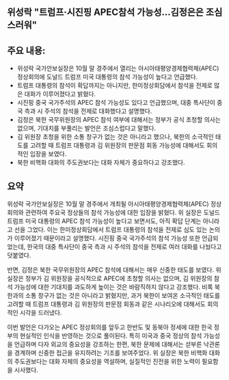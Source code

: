 ## 위성락 "트럼프·시진핑 APEC참석 가능성…김정은은 조심스러워"

## 주요 내용:
*   위성락 국가안보실장은 10월 말 경주에서 열리는 아시아태평양경제협력체(APEC) 정상회의에 도널드 트럼프 미국 대통령의 참석 가능성이 높다고 언급했다.
*   트럼프 대통령의 참석이 확답까지는 아니지만, 한미정상회담에서 참석을 전제로 많은 대화가 이루어졌다고 밝혔다.
*   시진핑 중국 국가주석의 APEC 참석 가능성도 있다고 언급했으며, 대중 특사단이 중국 측과 시 주석의 참석을 전제로 대화했다고 설명했다.
*   김정은 북한 국무위원장의 APEC 참석 여부에 대해서는 정부가 공식 초청할 의사는 없으며, 기대치를 부풀리는 발언은 조심스럽다고 말했다.
*   김 위원장 초청을 위한 소통 창구가 없는 것은 아니라고 했으나, 북한의 소극적인 태도를 고려할 때 트럼프 대통령과 김 위원장의 판문점 회동 가능성에 대해서도 회의적인 입장을 보였다.
*   북한 비핵화 대화의 주도권보다는 대화 자체가 중요하다고 강조했다.

## 요약

위성락 국가안보실장은 10월 말 경주에서 개최될 아시아태평양경제협력체(APEC) 정상회의와 관련하여 주요국 정상들의 참석 가능성에 대한 입장을 밝혔다. 위 실장은 도널드 트럼프 미국 대통령의 APEC 참석 가능성이 높다고 보면서도, 아직 확답 단계는 아니라고 선을 그었다. 이는 한미정상회담에서 트럼프 대통령의 참석을 전제로 심도 있는 논의가 이루어졌기 때문이라고 설명했다. 시진핑 중국 국가주석의 참석 가능성 또한 언급되었는데, 한국의 대중 특사단이 중국 측과 시 주석의 참석을 전제로 여러 대화를 나눴다고 덧붙였다.

반면, 김정은 북한 국무위원장의 APEC 참석에 대해서는 매우 신중한 태도를 보였다. 위 실장은 정부가 김 위원장을 공식적으로 APEC에 초청할 의사는 없으며, 김 위원장의 참석 가능성에 대한 기대치를 과도하게 높이는 것은 바람직하지 않다고 강조했다. 비록 북한과의 소통 창구가 없는 것은 아니라고 밝혔지만, 과거 북한이 보여온 소극적인 태도를 고려할 때 트럼프 대통령과 김 위원장의 판문점 회동과 같은 시나리오에 대해서도 회의적인 시각을 드러냈다.

이번 발언은 다가오는 APEC 정상회의를 앞두고 한반도 및 동북아 정세에 대한 한국 정부의 현실적인 인식을 반영하는 것으로 풀이된다. 특히 미국과 중국 정상의 참석 가능성을 언급하며 다자 외교의 중요성을 강조하는 한편, 북한 문제에 대해서는 섣부른 낙관론을 경계하며 신중한 접근을 유지하려는 기조를 보여주었다. 위 실장은 북한 비핵화 대화의 주도권보다는 대화 자체의 중요성을 역설하며, 실질적인 진전을 위한 노력이 필요함을 시사했다.